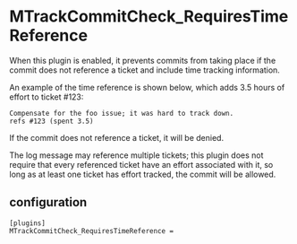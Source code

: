 # MTrackCommitCheck_RequiresTimeReference

When this plugin is enabled, it prevents commits from taking place if the
commit does not reference a ticket and include time tracking information.

An example of the time reference is shown below, which adds 3.5 hours of effort
to ticket #123:

```
Compensate for the foo issue; it was hard to track down.
refs #123 (spent 3.5)
```

If the commit does not reference a ticket, it will be denied.

The log message may reference multiple tickets; this plugin does not require
that every referenced ticket have an effort associated with it, so long as at
least one ticket has effort tracked, the commit will be allowed.

## configuration

```
[plugins]
MTrackCommitCheck_RequiresTimeReference =
```

